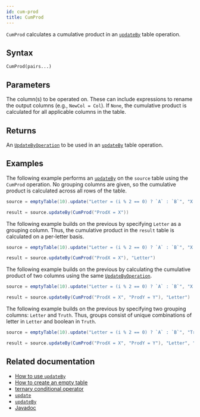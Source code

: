 ```yaml
---
id: cum-prod
title: CumProd
---
```


`CumProd` calculates a cumulative product in an [`updateBy`](./updateBy.md) table operation.

## Syntax

```
CumProd(pairs...)
```

## Parameters

<ParamTable>
<Param name="pairs" type="String...">

The column(s) to be operated on. These can include expressions to rename the output columns (e.g., `NewCol = Col`). If `None`, the cumulative product is calculated for all applicable columns in the table.

</Param>
</ParamTable>

## Returns

An [`UpdateByOperation`](./updateBy.md#parameters) to be used in an [`updateBy`](./updateBy.md) table operation.

## Examples

The following example performs an [`updateBy`](./updateBy.md) on the `source` table using the `CumProd` operation. No grouping columns are given, so the cumulative product is calculated across all rows of the table.

```groovy order=source,result
source = emptyTable(10).update("Letter = (i % 2 == 0) ? `A` : `B`", "X = i + 1")

result = source.updateBy(CumProd("ProdX = X"))
```

The following example builds on the previous by specifying `Letter` as a grouping column. Thus, the cumulative product in the `result` table is calculated on a per-letter basis.

```groovy order=source,result
source = emptyTable(10).update("Letter = (i % 2 == 0) ? `A` : `B`", "X = i + 1")

result = source.updateBy(CumProd("ProdX = X"), "Letter")
```

The following example builds on the previous by calculating the cumulative product of two columns using the same [`UpdateByOperation`](./updateBy.md#parameters).

```groovy order=source,result
source = emptyTable(10).update("Letter = (i % 2 == 0) ? `A` : `B`", "X = i + 1", "Y = randomInt(1, 7)")

result = source.updateBy(CumProd("ProdX = X", "ProdY = Y"), "Letter")
```

The following example builds on the previous by specifying two grouping columns: `Letter` and `Truth`. Thus, groups consist of unique combinations of letter in `Letter` and boolean in `Truth`.

```groovy order=source,result
source = emptyTable(10).update("Letter = (i % 2 == 0) ? `A` : `B`", "Truth = randomBool()", "X = i + 1", "Y = randomInt(1, 7)")

result = source.updateBy(CumProd("ProdX = X", "ProdY = Y"), "Letter", "Truth")
```

## Related documentation

- [How to use `updateBy`](../../../how-to-guides/use-update-by.md)
- [How to create an empty table](../../../how-to-guides/empty-table.md)
- [ternary conditional operator](../../query-language/control-flow/ternary-if.md)
- [`update`](../select/update.md)
- [`updateBy`](./updateBy.md)
- [Javadoc](<https://deephaven.io/core/javadoc/io/deephaven/api/updateby/UpdateByOperation.html#CumProd(java.lang.String...)>)
